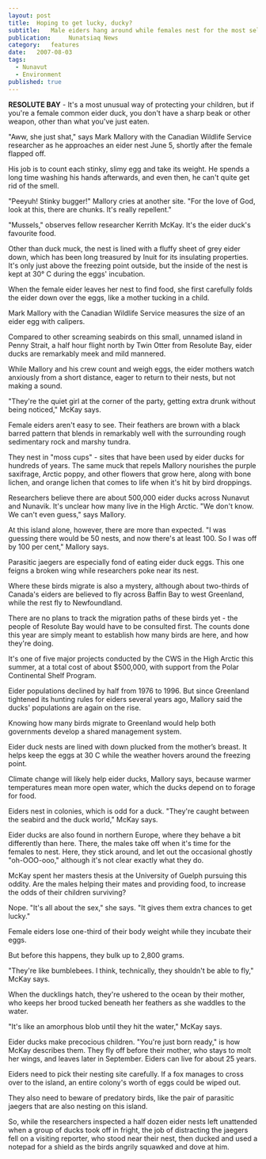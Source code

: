 ```yaml
---
layout:	post
title:	Hoping to get lucky, ducky?
subtitle:	Male eiders hang around while females nest for the most selfish of reasons – it increases their chances of having sex
publication:     Nunatsiaq News
category:	features
date:	2007-08-03
tags: 
  - Nunavut
  - Environment
published: true
---
```


**RESOLUTE BAY** - It's a most unusual way of protecting your children, but if you're a female common eider duck, you don't have a sharp beak or other weapon, other than what you've just eaten.

"Aww, she just shat," says Mark Mallory with the Canadian Wildlife Service researcher as he approaches an eider nest June 5, shortly after the female flapped off.

His job is to count each stinky, slimy egg and take its weight. He spends a long time washing his hands afterwards, and even then, he can't quite get rid of the smell.

"Peeyuh! Stinky bugger!" Mallory cries at another site. "For the love of God, look at this, there are chunks. It's really repellent." <!-- BREAK -->

"Mussels," observes fellow researcher Kerrith McKay. It's the eider duck's favourite food.

Other than duck muck, the nest is lined with a fluffy sheet of grey eider down, which has been long treasured by Inuit for its insulating properties. It's only just above the freezing point outside, but the inside of the nest is kept at 30° C during the eggs' incubation.

When the female eider leaves her nest to find food, she first carefully folds the eider down over the eggs, like a mother tucking in a child.

Mark Mallory with the Canadian Wildlife Service measures the size of an eider egg with calipers.

Compared to other screaming seabirds on this small, unnamed island in Penny Strait, a half hour flight north by Twin Otter from Resolute Bay, eider ducks are remarkably meek and mild mannered.

While Mallory and his crew count and weigh eggs, the eider mothers watch anxiously from a short distance, eager to return to their nests, but not making a sound.

"They're the quiet girl at the corner of the party, getting extra drunk without being noticed," McKay says.

Female eiders aren't easy to see. Their feathers are brown with a black barred pattern that blends in remarkably well with the surrounding rough sedimentary rock and marshy tundra.

They nest in "moss cups" - sites that have been used by eider ducks for hundreds of years. The same muck that repels Mallory nourishes the purple saxifrage, Arctic poppy, and other flowers that grow here, along with bone lichen, and orange lichen that comes to life when it's hit by bird droppings.

Researchers believe there are about 500,000 eider ducks across Nunavut and Nunavik. It's unclear how many live in the High Arctic. "We don't know. We can't even guess," says Mallory.

At this island alone, however, there are more than expected. "I was guessing there would be 50 nests, and now there's at least 100. So I was off by 100 per cent," Mallory says.

Parasitic jaegers are especially fond of eating eider duck eggs. This one feigns a broken wing while researchers poke near its nest.


Where these birds migrate is also a mystery, although about two-thirds of Canada's eiders are believed to fly across Baffin Bay to west Greenland, while the rest fly to Newfoundland.

There are no plans to track the migration paths of these birds yet - the people of Resolute Bay would have to be consulted first. The counts done this year are simply meant to establish how many birds are here, and how they're doing.

It's one of five major projects conducted by the CWS in the High Arctic this summer, at a total cost of about $500,000, with support from the Polar Continental Shelf Program.

Eider populations declined by half from 1976 to 1996. But since Greenland tightened its hunting rules for eiders several years ago, Mallory said the ducks' populations are again on the rise.

Knowing how many birds migrate to Greenland would help both governments develop a shared management system.

Eider duck nests are lined with down plucked from the mother’s breast. It helps keep the eggs at 30 C while the weather ­hovers around the freezing point.


Climate change will likely help eider ducks, Mallory says, because warmer temperatures mean more open water, which the ducks depend on to forage for food.

Eiders nest in colonies, which is odd for a duck. "They're caught between the seabird and the duck world," McKay says.

Eider ducks are also found in northern Europe, where they behave a bit differently than here. There, the males take off when it's time for the females to nest. Here, they stick around, and let out the occasional ghostly "oh-OOO-ooo," although it's not clear exactly what they do.

McKay spent her masters thesis at the University of Guelph pursuing this oddity. Are the males helping their mates and providing food, to increase the odds of their children surviving?

Nope. "It's all about the sex," she says. "It gives them extra chances to get lucky."

Female eiders lose one-third of their body weight while they incubate their eggs.

But before this happens, they bulk up to 2,800 grams.

"They're like bumblebees. I think, technically, they shouldn't be able to fly," McKay says.

When the ducklings hatch, they're ushered to the ocean by their mother, who keeps her brood tucked beneath her feathers as she waddles to the water.

"It's like an amorphous blob until they hit the water," McKay says.

Eider ducks make precocious children. "You're just born ready," is how McKay describes them. They fly off before their mother, who stays to molt her wings, and leaves later in September. Eiders can live for about 25 years.

Eiders need to pick their nesting site carefully. If a fox manages to cross over to the island, an entire colony's worth of eggs could be wiped out.

They also need to beware of predatory birds, like the pair of parasitic jaegers that are also nesting on this island.

So, while the researchers inspected a half dozen eider nests left unattended when a group of ducks took off in fright, the job of distracting the jaegers fell on a visiting reporter, who stood near their nest, then ducked and used a notepad for a shield as the birds angrily squawked and dove at him.